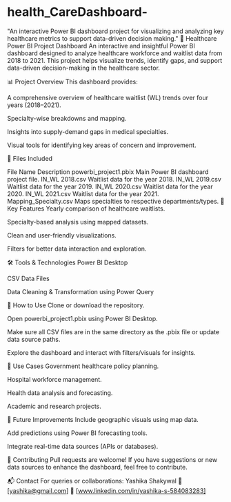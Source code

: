 # health_CareDashboard-
"An interactive Power BI dashboard project for visualizing and analyzing key healthcare metrics to support data-driven decision making."
🏥 Healthcare Power BI Project Dashboard
An interactive and insightful Power BI dashboard designed to analyze healthcare workforce and waitlist data from 2018 to 2021. This project helps visualize trends, identify gaps, and support data-driven decision-making in the healthcare sector.

📊 Project Overview
This dashboard provides:

A comprehensive overview of healthcare waitlist (WL) trends over four years (2018–2021).

Specialty-wise breakdowns and mapping.

Insights into supply-demand gaps in medical specialties.

Visual tools for identifying key areas of concern and improvement.

📁 Files Included

File Name	Description
powerbi_project1.pbix	Main Power BI dashboard project file.
IN_WL 2018.csv	Waitlist data for the year 2018.
IN_WL 2019.csv	Waitlist data for the year 2019.
IN_WL 2020.csv	Waitlist data for the year 2020.
IN_WL 2021.csv	Waitlist data for the year 2021.
Mapping_Specialty.csv	Maps specialties to respective departments/types.
🧠 Key Features
Yearly comparison of healthcare waitlists.

Specialty-based analysis using mapped datasets.

Clean and user-friendly visualizations.

Filters for better data interaction and exploration.

🛠️ Tools & Technologies
Power BI Desktop

CSV Data Files

Data Cleaning & Transformation using Power Query

🧾 How to Use
Clone or download the repository.

Open powerbi_project1.pbix using Power BI Desktop.

Make sure all CSV files are in the same directory as the .pbix file or update data source paths.

Explore the dashboard and interact with filters/visuals for insights.

🎯 Use Cases
Government healthcare policy planning.

Hospital workforce management.

Health data analysis and forecasting.

Academic and research projects.

📌 Future Improvements
Include geographic visuals using map data.

Add predictions using Power BI forecasting tools.

Integrate real-time data sources (APIs or databases).

🤝 Contributing
Pull requests are welcome! If you have suggestions or new data sources to enhance the dashboard, feel free to contribute.

📬 Contact
For queries or collaborations:
Yashika Shakywal
📧 [yashika@gmail.com]
🔗 [www.linkedin.com/in/yashika-s-584083283]

